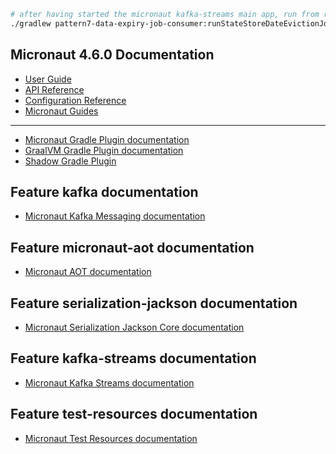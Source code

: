 ```bash
# after having started the micronaut kafka-streams main app, run from repo root:
./gradlew pattern7-data-expiry-job-consumer:runStateStoreDateEvictionJob 
```

## Micronaut 4.6.0 Documentation

- [User Guide](https://docs.micronaut.io/4.6.0/guide/index.html)
- [API Reference](https://docs.micronaut.io/4.6.0/api/index.html)
- [Configuration Reference](https://docs.micronaut.io/4.6.0/guide/configurationreference.html)
- [Micronaut Guides](https://guides.micronaut.io/index.html)
---

- [Micronaut Gradle Plugin documentation](https://micronaut-projects.github.io/micronaut-gradle-plugin/latest/)
- [GraalVM Gradle Plugin documentation](https://graalvm.github.io/native-build-tools/latest/gradle-plugin.html)
- [Shadow Gradle Plugin](https://plugins.gradle.org/plugin/com.github.johnrengelman.shadow)
## Feature kafka documentation

- [Micronaut Kafka Messaging documentation](https://micronaut-projects.github.io/micronaut-kafka/latest/guide/index.html)


## Feature micronaut-aot documentation

- [Micronaut AOT documentation](https://micronaut-projects.github.io/micronaut-aot/latest/guide/)


## Feature serialization-jackson documentation

- [Micronaut Serialization Jackson Core documentation](https://micronaut-projects.github.io/micronaut-serialization/latest/guide/)


## Feature kafka-streams documentation

- [Micronaut Kafka Streams documentation](https://micronaut-projects.github.io/micronaut-kafka/latest/guide/index.html#kafkaStream)


## Feature test-resources documentation

- [Micronaut Test Resources documentation](https://micronaut-projects.github.io/micronaut-test-resources/latest/guide/)


